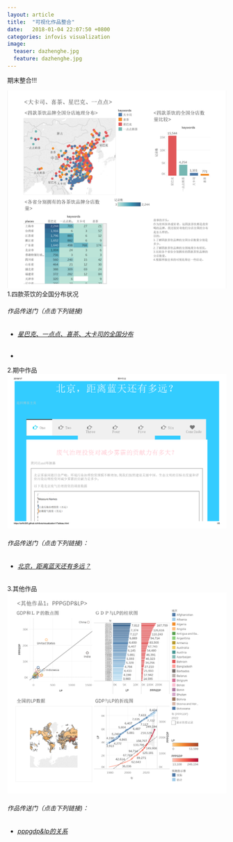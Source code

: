 ```yaml
---
layout: article
title:  "可视化作品整合"
date:   2018-01-04 22:07:50 +0800
categories: infovis visualization
image:
  teaser: dazhenghe.jpg
  feature: dazhenghe.jpg
---
```

期末整合!!!

![image](https://github.com/arifin395/arifin395.github.io/blob/master/images/%E9%AB%98%E5%BE%B7%E4%BD%9C%E5%93%81.png?raw=true)
1.四款茶饮的全国分布状况
###### 作品传送门（点击下列链接)  
- ###### <a href="https://public.tableau.com/shared/9Q97TMK3K?:display_count=yes" target="_blank">星巴克、一点点、喜茶、大卡司的全国分布</a>
- 



2.期中作品
![image](https://github.com/arifin395/arifin395.github.io/blob/master/images/%E5%85%B6%E4%BB%96%E4%BD%9C%E5%93%812.png?raw=true)
###### 作品传送门（点击下列链接)：
- ###### <a href="https://arifin395.github.io/portfolio/visualization1/index.html" target="_blank">北京，距离蓝天还有多远？</a>




3.其他作品
![image](https://github.com/arifin395/arifin395.github.io/blob/master/images/%E5%85%B6%E4%BB%96%E4%BD%9C%E5%93%811.png?raw=true)
###### 作品传送门（点击下列链接)：
- ###### <a href="https://public.tableau.com/views/ppp_3/1_1?:embed=y&:display_count=yes" target="_blank">pppgdp&lp的关系</a>


